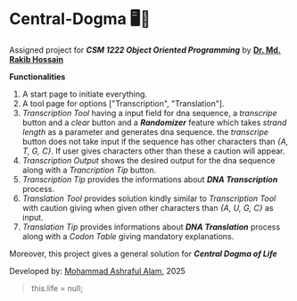 # Central-Dogma 🖥️🧬
Assigned project for ***CSM 1222 Object Oriented Programming*** by **[Dr. Md. Rakib Hossain](https://www.researchgate.net/profile/Md-Hassan-70)**

**Functionalities**
1. A start page to initiate everything.
2. A tool page for options ["Transcription", "Translation"].
3. *Transcription Tool* having a input field for dna sequence, a *transcripe* button and a *clear* button and a ***Randomizer*** feature which takes *strand length* as a parameter and generates dna sequence. the *transcripe* button does not take input if the sequence has other characters than *{A, T, G, C}*. If user gives characters other than these a caution will appear.
4. *Transcription Output* shows the desired output for the dna sequence along with a *Trancription Tip* button.
5. *Transcription Tip* provides the informations about ***DNA Transcription*** process.
6. *Translation Tool* provides solution kindly similar to *Transcription Tool* with caution giving when given other characters than *{A, U, G, C}* as input.
7. *Translation Tip* provides informations about ***DNA Translation*** process along with a *Codon Table* giving mandatory explanations.

  Moreover, this project gives a general solution for ***Central Dogma of Life***

  Developed by: [Mohammad Ashraful Alam](https://www.linkedin.com/in/mohammad-ashraful-alam0504/), 2025
  >this.life = null;
